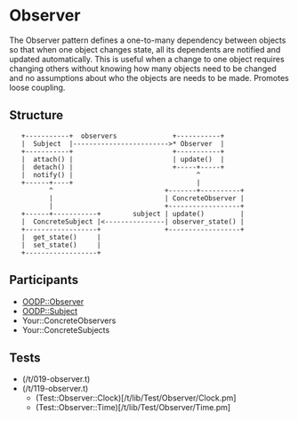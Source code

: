 Observer
========
The Observer pattern defines a one-to-many dependency between objects so that
when one object changes state, all its dependents are notified and
updated automatically. This is useful when a change to one object
requires changing others without knowing how many objects need to be
changed and no assumptions about who the objects are needs to be made.
Promotes loose coupling.

Structure
---------
```
   +-----------+  observers              +-----------+
   |  Subject  |------------------------>* Observer  |
   +-----------+                         +-----------+
   |  attach() |                         | update()  |
   |  detach() |                         +-----+-----+
   |  notify() |                               ^
   +------+----+                               |
          ^                            +-------+----------+
          |                            | ConcreteObserver |
          |                            +------------------+
   +------+-----------+        subject | update()         |
   |  ConcreteSubject |<---------------| observer_state() |
   +------------------+                +------------------+
   |  get_state()     |
   |  set_state()     |
   +------------------+
```

Participants
------------
* [OODP::Observer](/lib/OODP/Observer.pm)
* [OODP::Subject](/lib/OODP/Subject.pm)
* Your::ConcreteObservers
* Your::ConcreteSubjects

Tests
-----
* (/t/019-observer.t)
* (/t/119-observer.t)
  * (Test::Observer::Clock)[/t/lib/Test/Observer/Clock.pm]
  * (Test::Observer::Time)[/t/lib/Test/Observer/Time.pm]

